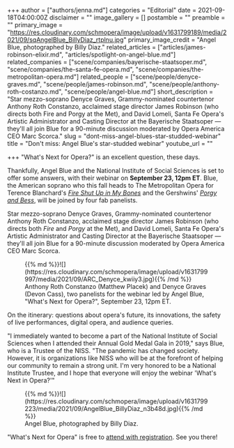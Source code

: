 +++
author = ["authors/jenna.md"]
categories = "Editorial"
date = 2021-09-18T04:00:00Z
disclaimer = ""
image_gallery = []
postamble = ""
preamble = ""
primary_image = "https://res.cloudinary.com/schmopera/image/upload/v1631799189/media/2021/09/sqAngelBlue_BillyDiaz_rtplnu.jpg"
primary_image_credit = "Angel Blue, photographed by Billy Diaz."
related_articles = ["articles/james-robinson-elixir.md", "articles/spotlight-on-angel-blue.md"]
related_companies = ["scene/companies/bayerische-staatsoper.md", "scene/companies/the-santa-fe-opera.md", "scene/companies/the-metropolitan-opera.md"]
related_people = ["scene/people/denyce-graves.md", "scene/people/james-robinson.md", "scene/people/anthony-roth-costanzo.md", "scene/people/angel-blue.md"]
short_description = "Star mezzo-soprano Denyce Graves, Grammy-nominated countertenor Anthony Roth Constanzo, acclaimed stage director James Robinson (who directs both Fire and Porgy at the Met), and David Lomeli, Santa Fe Opera's Artistic Administrator and Casting Director at the Bayerische Staatsoper — they'll all join Blue for a 90-minute discussion moderated by Opera America CEO Marc Scorca."
slug = "dont-miss-angel-blues-star-studded-webinar"
title = "Don't miss: Angel Blue's star-studded webinar"
youtube_url = ""

+++
"What's Next for Opera?" is an excellent question, these days.

Thankfully, Angel Blue and the National Institute of Social Sciences is set to offer some answers, with their webinar on **September 23, 12pm ET**. Blue, the American soprano who this fall heads to The Metropolitan Opera for Terence Blanchard's [_Fire Shut Up in My Bones_](https://www.metopera.org/season/2021-22-season/fire-shut-up-in-my-bones/) and the Gershwins' [_Porgy and Bess_](https://www.metopera.org/season/2021-22-season/porgy-and-bess/), will be joined by four fab panelists.

Star mezzo-soprano Denyce Graves, Grammy-nominated countertenor Anthony Roth Constanzo, acclaimed stage director James Robinson (who directs both _Fire_ and _Porgy_ at the Met), and David Lomeli, Santa Fe Opera's Artistic Administrator and Casting Director at the Bayerische Staatsoper — they'll all join Blue for a 90-minute discussion moderated by Opera America CEO Marc Scorca.

<figure data-type="image">{{% md %}}![](https://res.cloudinary.com/schmopera/image/upload/v1631799997/media/2021/09/ARC_Denyce_kwiiy3.jpg){{% /md %}}

<figcaption>Anthony Roth Constanzo (Matthew Placek) and Denyce Graves (Devon Cass), two panelists for the webinar led by Angel Blue, "What's Next for Opera?", September 23, 12pm ET.</figcaption>

</figure>

On the itinerary: questions about opera's future, its innovations, the safety of live performances, digital opera, and audience queries.

"I immediately wanted to become a part of the National Institute of Social Sciences when I attended their Annual Gold Medal Gala in 2019," says Blue, who is a Trustee of the NISS. "The pandemic has changed society. However, it is organizations like NISS who will be at the forefront of helping our community to remain a strong unit. I'm very honored to be a National Institute Trustee, and I hope that everyone will enjoy the webinar 'What's Next in Opera?'"

<figure data-type="image">{{% md %}}![](https://res.cloudinary.com/schmopera/image/upload/v1631799223/media/2021/09/AngelBlue_BillyDiaz_n3b48d.jpg){{% /md %}}

<figcaption>Angel Blue, photographed by Billy Diaz.</figcaption>

</figure>

"What's Next for Opera" is free to [attend with registration](https://us06web.zoom.us/webinar/register/WN_GqGuWWB7QT6_ktjXlOg6tw). See you there!